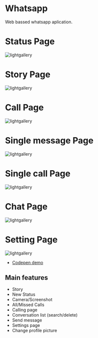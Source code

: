 # Whatsapp
Web bassed whatsapp aplication.
# Status Page <br>
![lightgallery](https://raw.githubusercontent.com/blerim-r/whatsapp/master/imgs/status.png)
<br>
# Story Page <br>
![lightgallery](https://raw.githubusercontent.com/blerim-r/whatsapp/dev/imgs/story.png)
<br>
# Call Page <br>
![lightgallery](https://raw.githubusercontent.com/blerim-r/whatsapp/dev/imgs/Calls.png)
<br>
# Single message Page <br>
![lightgallery](https://raw.githubusercontent.com/blerim-r/whatsapp/master/imgs/Inmessage.png)
<br>
# Single call Page <br>
![lightgallery](https://raw.githubusercontent.com/blerim-r/whatsapp/master/imgs/Incall.png)
<br>
# Chat Page <br>
![lightgallery](https://raw.githubusercontent.com/blerim-r/whatsapp/dev/imgs/Chats.png)
<br>
# Setting Page <br>
![lightgallery](https://raw.githubusercontent.com/blerim-r/whatsapp/dev/imgs/Setting.png)
<br>

* [Codepen demo](https://codepen.io/brexhmati/full/RvGWJr)


## Main features

* Story 
* New Status
* Camera/Screenshot
* All/Missed Calls 
* Calling page
* Conversation list (search/delete)
* Send message
* Settings page
* Change profile picture
